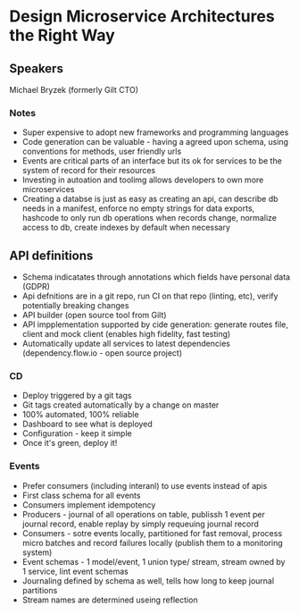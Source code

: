 # Design Microservice Architectures the Right Way

## Speakers 

Michael Bryzek (formerly Gilt CTO)


### Notes

- Super expensive to adopt new frameworks and programming languages
- Code generation can be valuable - having a agreed upon schema, using conventions for methods, user friendly urls
- Events are critical parts of an interface but its ok for services to be the system of record for their resources
- Investing in autoation and toolimg allows developers to own more microservices
- Creating a databse is just as easy as creating an api, can describe db needs in a manifest, enforce no empty strings for data exports, hashcode to only run db operations when records change, normalize access to db, create indexes by default when necessary

## API definitions

- Schema indicatates through annotations which fields have personal data (GDPR)
- Api defnitions are in a git repo, run CI on that repo (linting, etc), verify potentially breaking changes
- API builder (open source tool from Gilt)
- API impplementation supported by cide generation: generate routes file, client and mock client (enables high fidelity, fast testing)
- Automatically update all services to latest dependencies (dependency.flow.io - open source project)

### CD

- Deploy triggered by a git tags
- Git tags created automatically by a change on master
- 100% automated, 100% reliable
- Dashboard to see what is deployed
- Configuration - keep it simple
- Once it's green, deploy it!

### Events

- Prefer consumers (including interanl) to use events instead of apis
- First class schema for all events
- Consumers implement idempotency
- Producers - journal of all operations on table, publissh 1 event per journal record, enable replay by simply requeuing journal record
- Consumers - sotre events locally, partitioned for fast removal, process micro batches and record failures locally (publish them to a monitoring system)
- Event schemas - 1 model/event, 1 union type/ stream, stream owned by 1 service, lint event schemas
- Journaling defined by schema as well, tells how long to keep journal partitions
- Stream names are determined useing reflection
